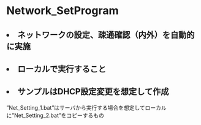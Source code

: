 # Network_SetProgram

## <li>ネットワークの設定、疎通確認（内外）を自動的に実施
## <li>ローカルで実行すること
## <li>サンプルはDHCP設定変更を想定して作成<br>
”Net_Setting_1.bat”はサーバから実行する場合を想定してローカルに”Net_Setting_2.bat”をコピーするもの
